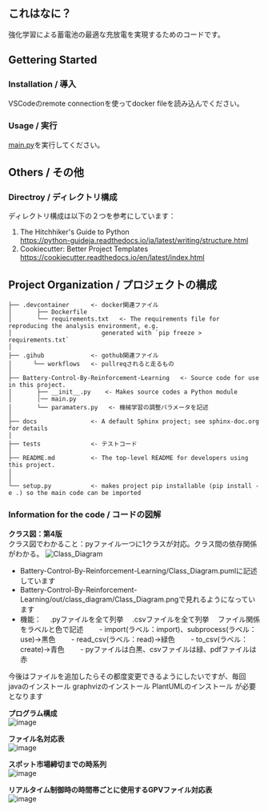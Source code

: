 ## これはなに？
強化学習による蓄電池の最適な充放電を実現するためのコードです。  

## Gettering Started
### Installation / 導入
VSCodeのremote connectionを使ってdocker fileを読み込んでください。  

### Usage / 実行
[main.py](/Battery-Control-By-Reinforcement-Learning/main.py)を実行してください。  

## Others / その他
### Directroy / ディレクトリ構成
ディレクトリ構成は以下の２つを参考にしています：
1. The Hitchhiker's Guide to Python    
https://python-guideja.readthedocs.io/ja/latest/writing/structure.html    
2. Cookiecutter: Better Project Templates  
https://cookiecutter.readthedocs.io/en/latest/index.html  


Project Organization / プロジェクトの構成  
------------  
    ├── .devcontainer      <- docker関連ファイル
    │       ├── Dockerfile
    │       └── requirements.txt   <- The requirements file for reproducing the analysis environment, e.g.
    │                         generated with `pip freeze > requirements.txt`
    │
    ├── .gihub             <- gothub関連ファイル
    │      └── workflows   <- pullreqされると走るもの
    │
    ├── Battery-Control-By-Reinforcement-Learning   <- Source code for use in this project.
    │       ├── __init__.py    <- Makes source codes a Python module
    │       │── main.py
    │       └── paramaters.py   <- 機械学習の調整パラメータを記述
    │
    ├── docs               <- A default Sphinx project; see sphinx-doc.org for details
    │
    ├── tests              <- テストコード
    │
    ├── README.md          <- The top-level README for developers using this project.
    │
    │
    └── setup.py           <- makes project pip installable (pip install -e .) so the main code can be imported
    

### Information for the code / コードの図解

**クラス図：第4版**  
クラス図でわかること：pyファイル一つに1クラスが対応。クラス間の依存関係がわかる。
![Class_Diagram](https://github.com/SmartGridLab/battery-control-by-reinforcement-learning/assets/43132698/a31ae2c7-c4e2-4a38-b5e8-99effb74261f)

- Battery-Control-By-Reinforcement-Learning/Class_Diagram.pumlに記述しています
- Battery-Control-By-Reinforcement-Learning/out/class_diagram/Class_Diagram.pngで見れるようになっています
- 機能：
　.pyファイルを全て列挙
　.csvファイルを全て列挙
　ファイル関係をラベルと色で記述
　　- import(ラベル：import)、subprocess(ラベル：use)→黒色
　　- read_csv(ラベル：read)→緑色
　　- to_csv(ラベル：create)→青色
　　- pyファイルは白黒、csvファイルは緑、pdfファイルは赤

今後はファイルを追加したらその都度変更できるようにしたいですが、毎回
 javaのインストール
 graphvizのインストール
 PlantUMLのインストール
が必要となります

**プログラム構成**  
![image](https://github.com/Takuya510634/Battery-Control-by-Reinforcement-Learning-1/assets/105347514/d9158e4d-da82-469f-afc9-2c56ad89a311)

**ファイル名対応表**  
![image](https://github.com/Takuya510634/Battery-Control-by-Reinforcement-Learning-1/assets/105347514/973445c6-0a90-44ee-b8ce-6ee51c32daae)

**スポット市場締切までの時系列**  
![image](https://github.com/Takuya510634/Battery-Control-by-Reinforcement-Learning-1/assets/105347514/9c10e329-46ea-4e74-b875-e27ef819efff)

**リアルタイム制御時の時間帯ごとに使用するGPVファイル対応表**  
![image](https://github.com/Takuya510634/Battery-Control-by-Reinforcement-Learning-1/assets/105347514/19ef0bce-2628-477c-8490-72c2d2f1248d)




